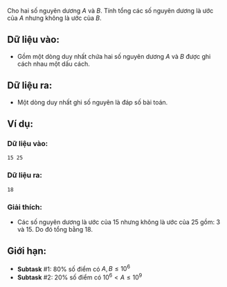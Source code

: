 Cho hai số nguyên dương $A$ và $B$. Tính tổng các số nguyên dương là ước của $A$ nhưng không là ước của $B$.

## Dữ liệu vào:
- Gồm một dòng duy nhất chứa hai số nguyên dương $A$ và $B$ được ghi cách nhau một dấu cách.

## Dữ liệu ra:
- Một dòng duy nhất ghi số nguyên là đáp số bài toán.

## Ví dụ:
### Dữ liệu vào:
```
15 25
```

### Dữ liệu ra:
```
18
```

### Giải thích:
- Các số nguyên dương là ước của $15$ nhưng không là ước của $25$ gồm: $3$ và $15$. Do đó tổng bằng $18$.

## Giới hạn:
- **Subtask** $\#1:$ $80\%$ số điểm có $A, B ≤ 10^6$
- **Subtask** $\#2:$ $20\%$ số điểm có $10^6 < A ≤ 10^9$